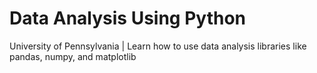 # Data Analysis Using Python
University of Pennsylvania | Learn how to use data analysis libraries like pandas, numpy, and matplotlib
